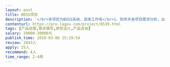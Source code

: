 ```yaml
---                
layout: post       
title: BOSS项目           
description: '</br>本项目为BOSS系统，具体工作有</br>1、软件开发项目需求分析、业务设计；</br>2、开发及后续过程的需求跟进、变更把控，以及需求相关的管理与技术支持；</br>3、售前项目业务规划及投标文件编写。</br>'     
contenturl: https://pro.lagou.com/project/6539.html      
tags: [产品经理,需求撰写,原型设计,产品咨询]            
salary: 20000-30000元          
publish_time: 2018-03-06 15:29:54         
review: 2643人                   
apply: 25人                   
recommend: 4人                   
time_range: 2-4周              
---                 
```


